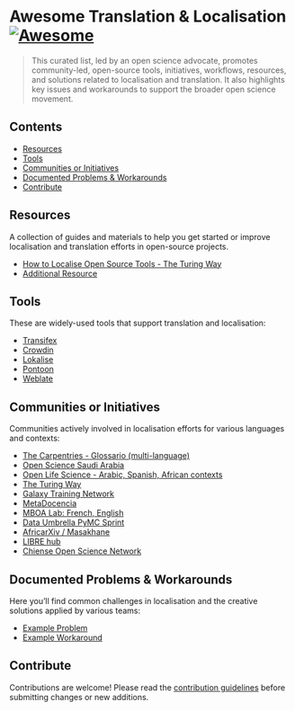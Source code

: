
# Awesome Translation & Localisation [![Awesome](https://awesome.re/badge.svg)](https://awesome.re)

> This curated list, led by an open science advocate, promotes community-led, open-source tools, initiatives, workflows, resources, and solutions related to localisation and translation. It also highlights key issues and workarounds to support the broader open science movement.

## Contents

- [Resources](#resources)
- [Tools](#tools)
- [Communities or Initiatives](#communities-or-initiatives)
- [Documented Problems & Workarounds](#documented-problems--workarounds)
- [Contribute](#contribute)

## Resources

A collection of guides and materials to help you get started or improve localisation and translation efforts in open-source projects.

- [How to Localise Open Source Tools - The Turing Way](https://the-turing-way.netlify.app/community-handbook/translation)
- [Additional Resource](http://example.com)

## Tools

These are widely-used tools that support translation and localisation:

- [Transifex](https://www.transifex.com/)
- [Crowdin](https://crowdin.com/)
- [Lokalise](https://lokalise.com/)
- [Pontoon](https://pontoon.mozilla.org/)
- [Weblate](https://weblate.org/)

## Communities or Initiatives

Communities actively involved in localisation efforts for various languages and contexts:

- [The Carpentries - Glossario (multi-language)](https://carpentries.org/)
- [Open Science Saudi Arabia](https://osc-ksa.com/)
- [Open Life Science - Arabic, Spanish, African contexts](https://openlifesci.org/)
- [The Turing Way](https://the-turing-way.netlify.app/index.html)
- [Galaxy Training Network](https://training.galaxyproject.org/)
- [MetaDocencia](https://www.metadocencia.org/)
- [MBOA Lab: French, English](https://mboalab.net)
- [Data Umbrella PyMC Sprint](https://pymc-data-umbrella.xyz)
- [AfricarXiv / Masakhane](https://www.masakhane.io/ongoing-projects/masakhane-mt-decolonise-science)
- [LIBRE hub](https://librehub.github.io/)
- [Chiense Open Science Network](https://github.com/OpenSci-CN)

## Documented Problems & Workarounds

Here you’ll find common challenges in localisation and the creative solutions applied by various teams:

- [Example Problem](http://example.com)
- [Example Workaround](http://example.com)

## Contribute

Contributions are welcome! Please read the [contribution guidelines](contributing.md) before submitting changes or new additions.


